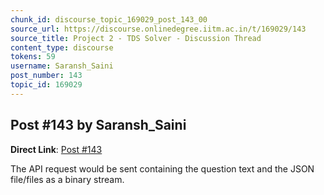 ```yaml
---
chunk_id: discourse_topic_169029_post_143_00
source_url: https://discourse.onlinedegree.iitm.ac.in/t/169029/143
source_title: Project 2 - TDS Solver - Discussion Thread
content_type: discourse
tokens: 59
username: Saransh_Saini
post_number: 143
topic_id: 169029
---
```


## Post #143 by Saransh_Saini

**Direct Link**: [Post #143](https://discourse.onlinedegree.iitm.ac.in/t/169029/143)

The API request would be sent containing the question text and the JSON file/files as a binary stream.
